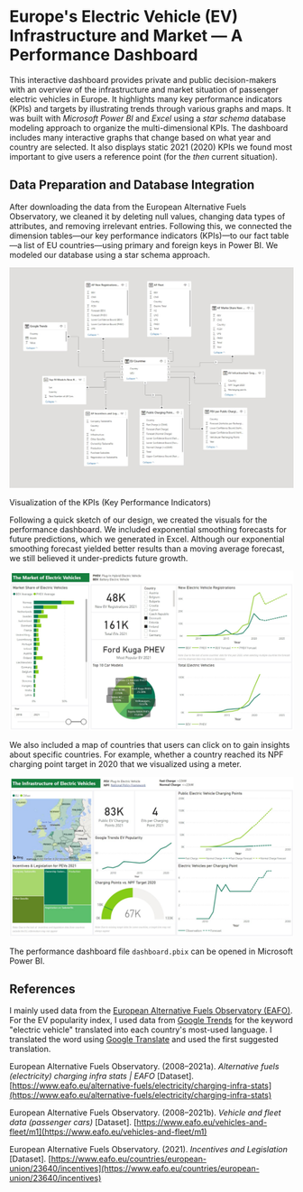 # Europe's Electric Vehicle (EV) Infrastructure and Market — A Performance Dashboard

This interactive dashboard provides private and public decision-makers with an overview of the infrastructure and market situation of passenger electric vehicles in Europe. It highlights many key performance indicators (KPIs) and targets by illustrating trends through various graphs and maps. It was built with *Microsoft Power BI* and *Excel* using a *star schema* database modeling approach to organize the multi-dimensional KPIs. The dashboard includes many interactive graphs that change based on what year and country are selected. It also displays static 2021 (2020) KPIs we found most important to give users a reference point (for the *then* current situation).


## Data Preparation and Database Integration

After downloading the data from the European Alternative Fuels Observatory, we cleaned it by deleting null values, changing data types of attributes, and removing irrelevant entries. Following this, we connected the dimension tables—our key performance indicators (KPIs)—to our fact table—a list of EU countries—using primary and foreign keys in Power BI. We modeled our database using a star schema approach.

<p align="center">
    <img src="figures/database_visualization.jpg" alt="Visualization of Database Star Schema" width="512">
</p

## Visualization of the KPIs (Key Performance Indicators)

Following a quick sketch of our design, we created the visuals for the performance dashboard. We included exponential smoothing forecasts for future predictions, which we generated in Excel. Although our exponential smoothing forecast yielded better results than a moving average forecast, we still believed it under-predicts future growth.

<p align="center">
    <img src="figures/Page_1_EV_Market.jpg" alt="Page 1: The Market of Electric Vehicles" width="512">
</p

We also included a map of countries that users can click on to gain insights about specific countries. For example, whether a country reached its NPF charging point target in 2020 that we visualized using a meter.

<p align="center">
    <img src="figures/Page_2_Infrastructure.jpg" alt="Page 2: The Infrastructure of Electric Vehicles" width="512">
</p

The performance dashboard file `dashboard.pbix` can be opened in Microsoft Power BI.

## References

I mainly used data from the [European Alternative Fuels Observatory (EAFO)](https://eafo.eu). For the EV popularity index, I used data from [Google Trends](https://trends.google.com) for the keyword "electric vehicle" translated into each country's most-used language. I translated the word using [Google Translate](https://translate.google.com/) and used the first suggested translation.

European Alternative Fuels Observatory. (2008–2021a). *Alternative fuels (electricity) charging infra stats | EAFO* [Dataset]. [https://www.eafo.eu/alternative-fuels/electricity/charging-infra-stats](https://www.eafo.eu/alternative-fuels/electricity/charging-infra-stats)

European Alternative Fuels Observatory. (2008–2021b). *Vehicle and fleet data (passenger cars)* [Dataset]. [https://www.eafo.eu/vehicles-and-fleet/m1](https://www.eafo.eu/vehicles-and-fleet/m1)

European Alternative Fuels Observatory. (2021). *Incentives and Legislation* [Dataset]. [https://www.eafo.eu/countries/european-union/23640/incentives](https://www.eafo.eu/countries/european-union/23640/incentives)
